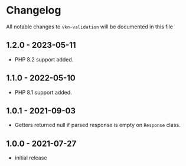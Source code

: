 # Changelog

All notable changes to `vkn-validation` will be documented in this file

## 1.2.0 - 2023-05-11
- PHP 8.2 support added.

## 1.1.0 - 2022-05-10
- PHP 8.1 support added.

## 1.0.1 - 2021-09-03

- Getters returned null if parsed response is empty on `Response` class.

## 1.0.0 - 2021-07-27

- initial release
